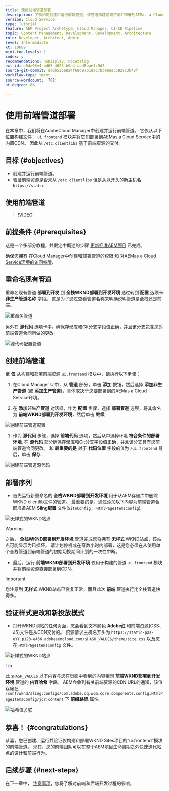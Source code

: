 ```yaml
---
title: 使用前端管道部署
description: 了解如何创建和运行前端管道，该管道构建前端资源并部署到AEMas a Cloud Service中的内置CDN。
version: Cloud Service
type: Tutorial
feature: AEM Project Archetype, Cloud Manager, CI-CD Pipeline
topic: Content Management, Development, Development, Architecture
role: Developer, Architect, Admin
level: Intermediate
kt: 10689
mini-toc-levels: 1
index: y
recommendations: noDisplay, noCatalog
exl-id: d6da05e4-bd65-4625-b9a4-cad8eae3c9d7
source-git-commit: da0b536e824f68d97618ac7bce9aec5829c3b48f
workflow-type: tm+mt
source-wordcount: '701'
ht-degree: 0%

---
```


# 使用前端管道部署

在本章中，我们将在AdobeCloud Manager中创建并运行前端管道。 它仅从以下位置构建文件： `ui.frontend` 模块并将它们部署到AEMas a Cloud Service中的内置CDN。 因此从  `/etc.clientlibs` 基于前端资源的交付。


## 目标 {#objectives}

* 创建并运行前端管道。
* 验证前端资源是否未从 `/etc.clientlibs` 但是从以开头的新主机名 `https://static-`

## 使用前端管道

>[!VIDEO](https://video.tv.adobe.com/v/3409420?quality=12&learn=on)

## 前提条件 {#prerequisites}

这是一个多部分教程，并假定中概述的步骤 [更新标准AEM项目](./update-project.md) 已完成。

确保您拥有 [在Cloud Manager中创建和部署管道的权限](https://experienceleague.adobe.com/docs/experience-manager-cloud-manager/content/requirements/users-and-roles.html?lang=en#role-definitions) 和 [对AEMas a Cloud Service环境的访问权限](https://experienceleague.adobe.com/docs/experience-manager-cloud-service/content/implementing/using-cloud-manager/manage-environments.html).

## 重命名现有管道

重命名现有管道 __部署到开发__ 到  __全栈WKND部署到开发环境__ 通过转到 __配置__ 选项卡 __非生产管道名称__ 字段。 这是为了通过查看管道名称来明确说明管道是全栈还是前端。

![重命名管道](assets/fullstack-wknd-deploy-dev-pipeline.png)


另外在 __源代码__ 选项卡中，确保存储库和Git分支字段值正确，并且该分支包含您对前端管道合同所做的更改。

![源代码配置管道](assets/fullstack-wknd-source-code-config.png)


## 创建前端管道

至 __仅__ 从构建和部署前端资源 `ui.frontend` 模块中，请执行以下步骤：

1. 在Cloud Manager UI中，从 __管道__ 部分，单击 __添加__ 按钮，然后选择 __添加非生产管道__ (或 __添加生产管道__)，具体取决于您要部署到的AEMas a Cloud Service环境。

1. 在 __添加非生产管道__ 对话框，作为 __配置__ 步骤，选择 __部署管道__ 选项，将其命名为 __前端WKND部署到开发环境__，然后单击 __继续__

![创建前端管道配置](assets/create-frontend-pipeline-configs.png)

1. 作为 __源代码__ 步骤，选择 __前端代码__ 选项，然后从中选择环境 __符合条件的部署环境__. 在 __源代码__ 部分确保存储库和Git分支字段值正确，并且该分支具有您前端管道合同更改。
和 __最重要的是__ 对于 __代码位置__ 字段的值为 `/ui.frontend` 最后，单击 __保存__.

![创建前端管道源代码](assets/create-frontend-pipeline-source-code.png)


## 部署序列

* 首先运行新重命名的 __全栈WKND部署到开发环境__ 用于从AEM存储库中删除WKND clientlib文件的管道。 最重要的是，通过添加以下内容为前端管道合同准备AEM __Sling配置__ 文件(`SiteConfig`， `HtmlPageItemsConfig`)。

![无样式的WKND站点](assets/unstyled-wknd-site.png)

>[!WARNING]
>
>之后， __全栈WKND部署到开发环境__ 管道完成您将拥有 __无样式__ WKND站点，该站点可能显示为已损坏。 请计划停机或在奇数小时内部署，这是您必须在从使用单个全栈管道到前端管道的初始切换期间计划的一次性中断。


* 最后，运行 __前端WKND部署到开发环境__ 仅用于构建的管道 `ui.frontend` 模块并将前端资源直接部署到CDN。

>[!IMPORTANT]
>
>您注意到 __无样式__ WKND站点已恢复正常，而且此次 __前端__ 管道执行比全栈管道快得多。

## 验证样式更改和新投放模式

* 打开WKND网站的任何页面，您会看到文本颜色 __Adobe红__ 和前端资源(CSS、JS)文件是从CDN交付的。 资源请求主机名开头为 `https://static-pXX-eYY.p123-e456.adobeaemcloud.com/$HASH_VALUE$/theme/site.css` 以及您在 `HtmlPageItemsConfig` 文件。


![新样式的WKND站点](assets/newly-styled-wknd-site.png)



>[!TIP]
>
>此 `$HASH_VALUE$` 以下内容与您在页面中看到的内容相同 __前端WKND部署到开发环境__  管道的 __内容哈希__ 字段。 AEM会收到有关前端资源的CDN URL的通知，该值存储在 `/conf/wknd/sling:configs/com.adobe.cq.wcm.core.components.config.HtmlPageItemsConfig/jcr:content` 下 __前缀路径__ 属性。


![哈希值关联](assets/hash-value-correlartion.png)



## 恭喜！ {#congratulations}

恭喜，您已创建、运行并验证仅构建和部署WKND Sites项目的“ui.frontend”模块的前端管道。 现在，您的前端团队可以在整个AEM项目生命周期之外快速迭代站点的设计和前端行为。

## 后续步骤 {#next-steps}

在下一章中， [注意事项](considerations.md)，您将了解对前端和后端开发过程的影响。
